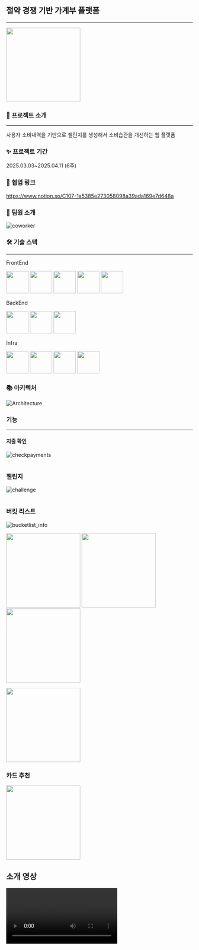 ## 절약 경쟁 기반 가계부 플랫폼
---
 <img src="assets/homepage.png" width="200"/>

### 🎯 프로젝트 소개
---
사용자  소비내역을 기반으로 챌린지를 생성해서 소비습관을 개선하는 웹 플랫폼

### ✨ 프로젝트 기간
2025.03.03~2025.04.11 (6주)

### 👥 협업 링크

https://www.notion.so/C107-1a5385e273058098a39ada169e7d648a

### 🙌 팀원 소개

![coworker](assets/coworker.png)

### 🛠 기술 스택
---

FrontEnd
<p align="left">
  <img src="assets/javascript.png" width="60"/>
  <img src="assets/css.png" width="60"/>
  <img src="assets/React-icon.svg.png" width="60"/>
  <img src="assets/redux.png" width="60"/>
  <img src="assets/tailwind.png" width="60"/>
</p>

BackEnd
<p align="left">
  <img src="assets/springboot.webp" width="60"/>
  <img src="assets/mysql.svg" width="60"/>
  <img src="assets/redis.png" width="60"/>
</p>

Infra
<p align="left">
  <img src="assets/docker.png" width="60"/>
  <img src="assets/jenkins.png" width="60"/>
  <img src="assets/grafana.png" width="60"/>
  <img src="assets/prometheus.png" width="60"/>
</p>

### 📚 아키텍처

![Architecture](assets/Architecture.png)

### 기능
---

#### 지출 확인

![checkpayments](assets/checkpayments.png)

<img scr="assets/share.gif" width="200"/>

### 챌린지

![challenge](assets/challenge.png)

<img scr="assets/challenge.gif" width="200"/>

### 버킷 리스트

![bucketlist_info](assets/bucketlist_info.png)

<p align="left">
  <img src="assets/step1-portrait.png" width="200"/>
  <img src="assets/step2-portrait.png" width="200"/>
  <img src="assets/step3-portrait.png" width="200"/>
</p>

<img src="assets/bucketlist.gif" width="200"/>

### 카드 추천

<img src="assets/card.gif" width="200"/>

## 소개 영상

![intro](assets/intro.mp4)
